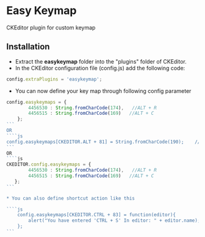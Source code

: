 Easy Keymap
==========
CKEditor plugin for custom keymap

Installation
-------------

* Extract the **easykeymap** folder into the "plugins" folder of CKEditor.
* In the CKEditor configuration file (config.js) add the following code:

````js
config.extraPlugins = 'easykeymap';
````

* You can now define your key map through following config parameter

````js
config.easykeymaps = {
		4456530 : String.fromCharCode(174),   //ALT + R
		4456515 : String.fromCharCode(169)   //ALT + C
	};
```
OR
````js
config.easykeymaps[CKEDITOR.ALT + 81] = String.fromCharCode(190);    //ALT + Q
```
OR
````js
CKEDITOR.config.easykeymaps = {
        4456530 : String.fromCharCode(174),   //ALT + R
        4456515 : String.fromCharCode(169)   //ALT + C
   };
```

* You can also define shortcut action like this   

````js
	config.easykeymaps[CKEDITOR.CTRL + 83] = function(editor){
		alert("You have entered 'CTRL + S' In editor: " + editor.name);
	};
```
